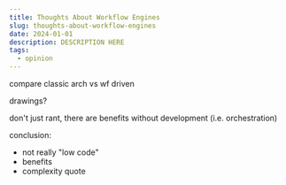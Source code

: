 ```yaml
---
title: Thoughts About Workflow Engines
slug: thoughts-about-workflow-engines
date: 2024-01-01
description: DESCRIPTION HERE
tags:
  - opinion
---
```


compare classic arch vs wf driven

drawings?

don't just rant, there are benefits without development (i.e. orchestration)

conclusion: 

- not really "low code"
- benefits
- complexity quote
